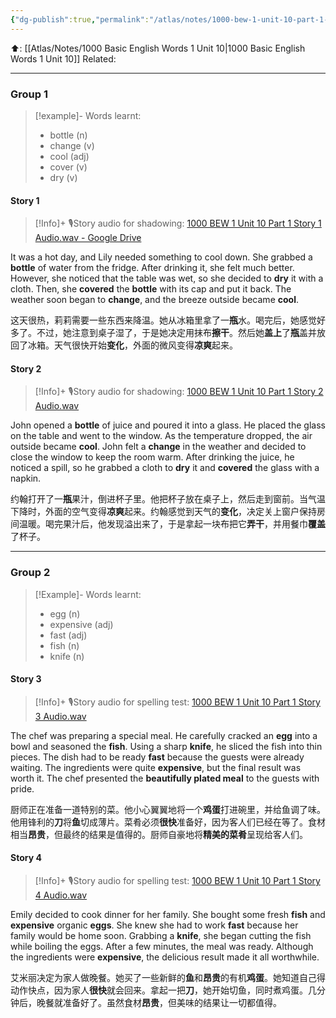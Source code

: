 ```yaml
---
{"dg-publish":true,"permalink":"/atlas/notes/1000-bew-1-unit-10-part-1-stories/"}
---
```


⬆️: [[Atlas/Notes/1000 Basic English Words 1 Unit 10\|1000 Basic English Words 1 Unit 10]]
Related: 

---
### Group 1
> [!example]- Words learnt:
> - bottle (n)
> - change (v)
> - cool (adj)
> - cover (v)
> - dry (v)

#### Story 1

> [!Info]+ 🎙️Story audio for shadowing: [1000 BEW 1 Unit 10 Part 1 Story 1 Audio.wav - Google Drive](https://drive.google.com/file/d/1dccDflftsi5YbFGKNaGEeq_Modl-Dyrt/view?usp=drive_link)

It was a hot day, and Lily needed something to cool down. She grabbed a **bottle** of water from the fridge. After drinking it, she felt much better. However, she noticed that the table was wet, so she decided to **dry** it with a cloth. Then, she **covered** the **bottle** with its cap and put it back. The weather soon began to **change**, and the breeze outside became **cool**.

这天很热，莉莉需要一些东西来降温。她从冰箱里拿了一**瓶**水。喝完后，她感觉好多了。不过，她注意到桌子湿了，于是她决定用抹布**擦干**。然后她**盖上**了**瓶**盖并放回了冰箱。天气很快开始**变化**，外面的微风变得**凉爽**起来。



#### Story 2

> [!Info]+ 🎙️Story audio for shadowing:  [1000 BEW 1 Unit 10 Part 1 Story 2 Audio.wav](https://drive.google.com/file/d/1O7gBpQKPNqQ2de44qsl7xteZmHGVShyS/view?usp=drive_link)

John opened a **bottle** of juice and poured it into a glass. He placed the glass on the table and went to the window. As the temperature dropped, the air outside became **cool**. John felt a **change** in the weather and decided to close the window to keep the room warm. After drinking the juice, he noticed a spill, so he grabbed a cloth to **dry** it and **covered** the glass with a napkin.

约翰打开了一**瓶**果汁，倒进杯子里。他把杯子放在桌子上，然后走到窗前。当气温下降时，外面的空气变得**凉爽**起来。约翰感觉到天气的**变化**，决定关上窗户保持房间温暖。喝完果汁后，他发现溢出来了，于是拿起一块布把它**弄干**，并用餐巾**覆盖**了杯子。


---
### Group 2

> [!Example]- Words learnt:
> - egg (n)
> - expensive (adj)
> - fast (adj)
> - fish (n)
> - knife (n)
#### Story 3

> [!Info]+ 🎙️Story audio for spelling test: [1000 BEW 1 Unit 10 Part 1 Story 3 Audio.wav](https://drive.google.com/file/d/1sgm8wrhHlltEnPXmKiIR6llsYqQpNl53/view?usp=drive_link)

 The chef was preparing a special meal. He carefully cracked an **egg** into a bowl and seasoned the **fish**. Using a sharp **knife**, he sliced the fish into thin pieces. The dish had to be ready **fast** because the guests were already waiting. The ingredients were quite **expensive**, but the final result was worth it. The chef presented the **beautifully plated meal** to the guests with pride.

厨师正在准备一道特别的菜。他小心翼翼地将一个**鸡蛋**打进碗里，并给鱼调了味。他用锋利的**刀**将**鱼**切成薄片。菜肴必须**很快**准备好，因为客人们已经在等了。食材相当**昂贵**，但最终的结果是值得的。厨师自豪地将**精美的菜肴**呈现给客人们。
#### Story 4

> [!Info]+ 🎙️Story audio for spelling test: [1000 BEW 1 Unit 10 Part 1 Story 4 Audio.wav](https://drive.google.com/file/d/1-MNvYc3SMsq-MJf61SxlIP6GMjIA_ZT2/view?usp=drive_link)

Emily decided to cook dinner for her family. She bought some fresh **fish** and **expensive** organic **eggs**. She knew she had to work **fast** because her family would be home soon. Grabbing a **knife**, she began cutting the fish while boiling the eggs. After a few minutes, the meal was ready. Although the ingredients were **expensive**, the delicious result made it all worthwhile.

艾米丽决定为家人做晚餐。她买了一些新鲜的**鱼**和**昂贵**的有机**鸡蛋**。她知道自己得动作快点，因为家人**很快**就会回来。拿起一把**刀**，她开始切鱼，同时煮鸡蛋。几分钟后，晚餐就准备好了。虽然食材**昂贵**，但美味的结果让一切都值得。

